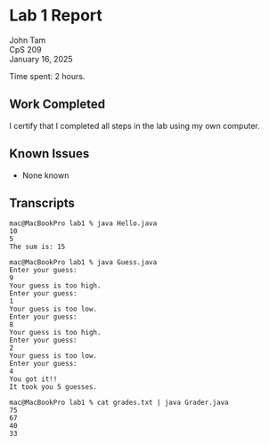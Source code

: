 # Lab 1 Report

John Tam  
CpS 209  
January 16, 2025

Time spent: 2 hours.

## Work Completed

I certify that I completed all steps in the lab using my own computer.

## Known Issues

* None known

## Transcripts

```
mac@MacBookPro lab1 % java Hello.java
10
5
The sum is: 15

mac@MacBookPro lab1 % java Guess.java
Enter your guess: 
9
Your guess is too high.
Enter your guess: 
1
Your guess is too low.
Enter your guess: 
8
Your guess is too high.
Enter your guess: 
2
Your guess is too low.
Enter your guess: 
4
You got it!!
It took you 5 guesses.

mac@MacBookPro lab1 % cat grades.txt | java Grader.java
75
67
40
33
```